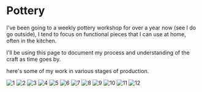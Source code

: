 

# Pottery

I've been going to a weekly pottery workshop for over a year now (see I do go outside), I tend to focus on functional pieces that I can use at home, often in the kitchen.

I'll be using this page to document my process and understanding of the craft as time goes by.
<!-- TODO look into custom CSS override for this page so that images go into a nice gallery -->
here's some of my work in various stages of production.

<img src="images/pottery1.png" alt="1">
<img src="images/pottery2.png" alt="2">
<img src="images/pottery3.png" alt="3">
<img src="images/pottery4.png" alt="4">
<img src="images/pottery5.png" alt="5">
<img src="images/pottery6.png" alt="6">
<img src="images/pottery7.png" alt="7">
<img src="images/pottery8.png" alt="8">
<img src="images/pottery9.png" alt="9">
<img src="images/pottery10.png" alt="10">
<img src="images/pottery11.png" alt="11">
<img src="images/pottery12.png" alt="12">